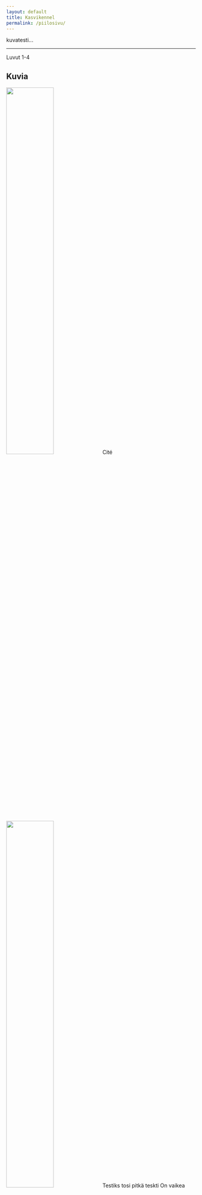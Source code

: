 ```yaml
---
layout: default
title: Kasvikennel
permalink: /piilosivu/
---
```


kuvatesti...

<div class="books">
<hr />
<div class="chapter_header">
    <span class="chapter_number">Luvut 1-4</span> 
    <h2>Kuvia</h2>
</div>

<div class="book_imagecontainer">
<img src='/kotisivu/kuvat/1_cite.jpg' width='50%'>
<span class="image_text">Cité</span>
</div>

<div class="book_imagecontainer">
<img src='/kotisivu/kuvat/14_tokugawalapset.jpg' width='50%'>
<span class="image_text">Testiks tosi pitkä teskti
On vaikea kuvitella osuvampaa tilannetta aloittaa. InterCity 956 Kupittaalta Helsinkiin kiitää läpi länsiuusimaalaisen maiseman, pelloilla on lunta, kallioilla myös, joki on puoliksi jäässä. Aurinkopilkut vilkkuvat vaunun 5 paikan 17 ja 18 ympärillä. Kahvipissalla on käyty, ja tunnelmaa hieman heikentää sieltä täältä kantautuva niiskuttelu, jonka voin auliin avoimesti myöntää herättävän minussa lieviä ärsyyntymyksen tunteita. </span></div>
</p>


</div>
